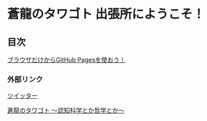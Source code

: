 # 蒼龍のタワゴト 出張所にようこそ！

## 目次

[ブラウザだけからGitHub Pagesを使おう！](https://deepbluedragon0.github.io/sample)


### 外部リンク
 [ツイッター](https://mobile.twitter.com/deepbluedragon)
 
 [蒼龍のタワゴト 〜認知科学とか哲学とか〜](https://deepbluedragon.hatenadiary.com)
